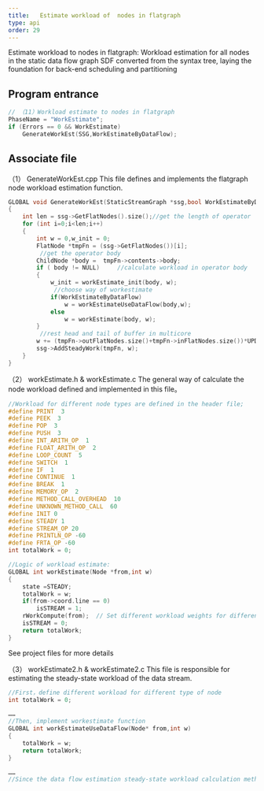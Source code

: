 ```yaml
---
title:   Estimate workload of  nodes in flatgraph
type: api
order: 29
---
```


Estimate workload to nodes in flatgraph: Workload estimation for all nodes in the static data flow graph SDF converted from the syntax tree, laying the foundation for back-end scheduling and partitioning

## Program entrance

```c++
// （11）Workload estimate to nodes in flatgraph
PhaseName = "WorkEstimate";
if (Errors == 0 && WorkEstimate)
	GenerateWorkEst(SSG,WorkEstimateByDataFlow);
```

## Associate file

（1）	GenerateWorkEst.cpp
This file defines and implements the flatgraph node workload estimation function.
```c++
GLOBAL void GenerateWorkEst(StaticStreamGraph *ssg,bool WorkEstimateByDataFlow)
{
	int len = ssg->GetFlatNodes().size();//get the length of operator
	for (int i=0;i<len;i++)
	{
		int w = 0,w_init = 0;
		FlatNode *tmpFn = (ssg->GetFlatNodes())[i];
         //get the operator body 
		ChildNode *body =  tmpFn->contents->body;
		if ( body != NULL)     //calculate workload in operator body
		{
			w_init = workEstimate_init(body, w);
             //choose way of workestimate
			if(WorkEstimateByDataFlow)
				w = workEstimateUseDataFlow(body,w);
			else
				w = workEstimate(body, w);
		}
         //rest head and tail of buffer in multicore
		w += (tmpFn->outFlatNodes.size()+tmpFn->inFlatNodes.size())*UPDATEEDGETAG;		    ssg->AddInitWork(tmpFn, w_init);
		ssg->AddSteadyWork(tmpFn, w);
	}
}

```

（2）	workEstimate.h & workEstimate.c
The general way of calculate  the node workload defined and implemented in this file。

```c++
//Workload for different node types are defined in the header file;
#define PRINT  3
#define PEEK  3
#define POP  3
#define PUSH  3
#define INT_ARITH_OP  1
#define FLOAT_ARITH_OP  2
#define LOOP_COUNT  5
#define SWITCH  1
#define IF  1
#define CONTINUE  1
#define BREAK  1
#define MEMORY_OP  2
#define METHOD_CALL_OVERHEAD  10
#define UNKNOWN_METHOD_CALL  60
#define INIT 0
#define STEADY 1
#define STREAM_OP 20
#define PRINTLN_OP -60 
#define FRTA_OP -60 
int totalWork = 0;

```
```c++
//Logic of workload estimate:
GLOBAL int workEstimate(Node *from,int w)
{
	state =STEADY;
	totalWork = w;
	if(from->coord.line == 0)
		isSTREAM = 1;
	rWorkCompute(from);  // Set different workload weights for different node types
	isSTREAM = 0;
	return totalWork;
}
```
See project files for more details

（3）	workEstimate2.h & workEstimate2.c
This file is responsible for estimating the steady-state workload of the data stream.

```c++
//First，define different workload for different type of node 
int totalWork = 0;

……
//Then, implement workestimate function
GLOBAL int workEstimateUseDataFlow(Node* from,int w)
{
	totalWork = w;
	return totalWork;
}

……
//Since the data flow estimation steady-state workload calculation method is not implemented, the code here is not complete.

```
